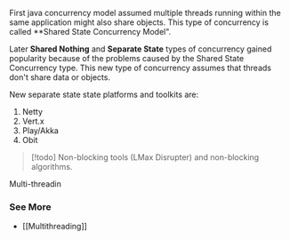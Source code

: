 First java concurrency model assumed multiple threads running within the same application might also share objects. This type of concurrency is called **Shared State Concurrency Model".

Later **Shared Nothing** and **Separate State** types of concurrency gained popularity because of the problems caused by the Shared State Concurrency type. This new type of concurrency assumes that threads don't share data or objects. 

New separate state state platforms and toolkits are:
1. Netty
2. Vert.x
3. Play/Akka
4. Obit

> [!todo]
> Non-blocking tools (LMax Disrupter) and non-blocking algorithms.

Multi-threadin 

### See More
- [[Multithreading]]
